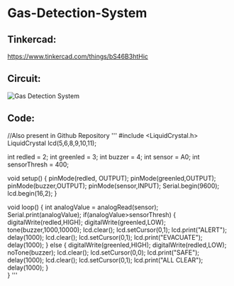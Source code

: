 # Gas-Detection-System

## Tinkercad: 
https://www.tinkercad.com/things/bS46B3htHic

## Circuit:
![Gas Detection System](https://user-images.githubusercontent.com/63101268/98551239-1880e680-22c3-11eb-8395-8950deb6a281.png)

## Code: 
//Also present in Github Repository
'''
#include <LiquidCrystal.h>
LiquidCrystal lcd(5,6,8,9,10,11);
  
int redled = 2;
int greenled = 3;
int buzzer = 4;
int sensor = A0;
int sensorThresh = 400;

void setup()
{
pinMode(redled, OUTPUT);
pinMode(greenled,OUTPUT);
pinMode(buzzer,OUTPUT);
pinMode(sensor,INPUT);
Serial.begin(9600);
lcd.begin(16,2);
}

void loop()
{
  int analogValue = analogRead(sensor);
  Serial.print(analogValue);
  if(analogValue>sensorThresh)
  {
    digitalWrite(redled,HIGH);
    digitalWrite(greenled,LOW);
    tone(buzzer,1000,10000);
    lcd.clear();
    lcd.setCursor(0,1);
    lcd.print("ALERT");
    delay(1000);
    lcd.clear();
    lcd.setCursor(0,1);
    lcd.print("EVACUATE");
    delay(1000);
  }
  else
  {
    digitalWrite(greenled,HIGH);
    digitalWrite(redled,LOW);
    noTone(buzzer);
    lcd.clear();
    lcd.setCursor(0,0);
    lcd.print("SAFE");
    delay(1000);
    lcd.clear();
    lcd.setCursor(0,1);
    lcd.print("ALL CLEAR");
    delay(1000);
  }      
}
'''
